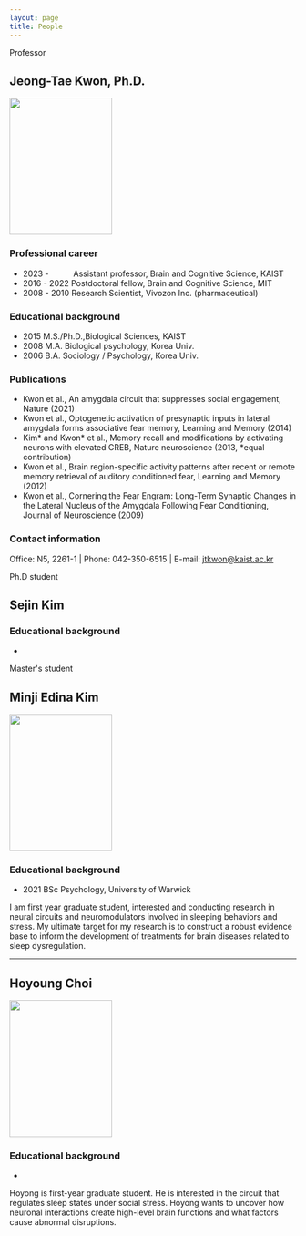 ```yaml
---
layout: page
title: People
---
```


<p class="message">
  Professor
</p>

## Jeong-Tae Kwon, Ph.D.

<img src="https://github.com/KAISTCNNlab/KAISTCNNlab.github.io/assets/133527239/e4aac91d-64b9-4e5d-92e9-cbc5b21cec48" width="180" height="240">
<!-- ![Kwon Prof]("https://github.com/KAISTCNNlab/KAISTCNNlab.github.io/assets/133527239/e4aac91d-64b9-4e5d-92e9-cbc5b21cec48"=) -->

### Professional career
* 2023 - &nbsp;&nbsp;&nbsp;&nbsp;&nbsp;&nbsp;&nbsp;&nbsp;&nbsp;&nbsp;Assistant professor, Brain and Cognitive Science, KAIST
* 2016 - 2022     Postdoctoral fellow, Brain and Cognitive Science, MIT
* 2008 - 2010     Research Scientist, Vivozon Inc. (pharmaceutical)

### Educational background
* 2015 M.S./Ph.D.,Biological Sciences, KAIST
* 2008 M.A. Biological psychology, Korea Univ.
* 2006 B.A. Sociology / Psychology, Korea Univ.

### Publications
* Kwon et al., An amygdala circuit that suppresses social engagement, Nature (2021)
* Kwon et al., Optogenetic activation of presynaptic inputs in lateral amygdala forms associative fear memory, Learning and Memory (2014) 
* Kim* and Kwon* et al., Memory recall and modifications by activating neurons with elevated CREB, Nature neuroscience (2013, *equal contribution)
* Kwon et al., Brain region-specific activity patterns after recent or remote memory retrieval of auditory conditioned fear, Learning and Memory  (2012)
* Kwon et al., Cornering the Fear Engram: Long-Term Synaptic Changes in the Lateral Nucleus of the Amygdala Following Fear Conditioning, Journal of Neuroscience (2009)

### Contact information
Office: N5, 2261-1   |   Phone: 042-350-6515   |   E-mail: jtkwon@kaist.ac.kr



<p class="message">
  Ph.D student
</p>

## Sejin Kim

### Educational background
*


<p class="message">
  Master's student
</p>

## Minji Edina Kim

<img src="https://github.com/KAISTCNNlab/KAISTCNNlab.github.io/assets/133527239/79234c3c-54e1-46e1-8747-6e7842c9701f" width="180" height="240">

### Educational background
* 2021 BSc Psychology, University of Warwick 

I am first year graduate student, interested and conducting research in neural circuits and neuromodulators involved in sleeping behaviors and stress. My ultimate target for my research is to construct a robust evidence base to inform the development of treatments for brain diseases related to sleep dysregulation. 

---

## Hoyoung Choi

<img src="https://github.com/KAISTCNNlab/KAISTCNNlab.github.io/assets/133527239/7cd2c50f-aa31-4d1b-9254-916fffc85422" width="180" height="240">

### Educational background
*

Hoyong is first-year graduate student. He is interested in the circuit that regulates sleep states under social stress. Hoyong wants to uncover how neuronal interactions create high-level brain functions and what factors cause abnormal disruptions.
